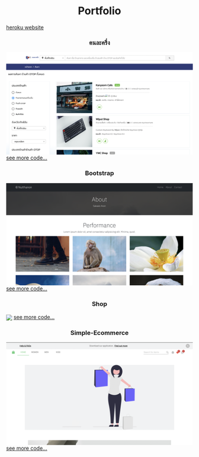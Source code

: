 <h1 align="center">Portfolio</h1>
<a href="http://nutthanon-studio.herokuapp.com/" align="center">heroku website</a>

<h3 align="center">คนละครึ่ง</h3>
<img src="./src/images/halfPeople.png" align="center">
<a href="https://github.com/nutthanonn/half-people-2020"
align="center">see more code...</a>

<h3 align="center">Bootstrap</h3>
<img src="./src/images/bootstrap.png" align="center">
<a href="https://github.com/nutthanonn/bootstrap"
align="center">see more code...</a>

<h3 align="center">Shop</h3>
<img src="./src/images/store.png" align="center">
<a href="https://github.com/nutthanonn/react-typescript"
align="center">see more code...</a>

<h3 align="center" >Simple-Ecommerce</h3>
<img src="./src/images/shoppingNonResponsive.png" align="center">
<a href="https://github.com/nutthanonn/react-ts-ecommerce"
align="center">see more code...</a>
